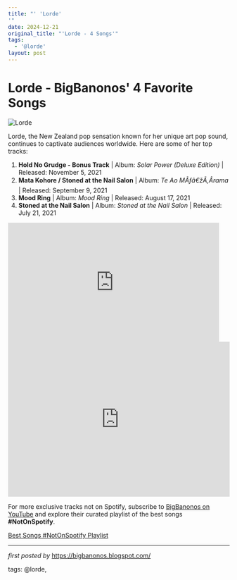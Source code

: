 ```yaml
---
title: "' 'Lorde'
'"
date: 2024-12-21
original_title: "'Lorde - 4 Songs'"
tags:
  - '@lorde'
layout: post
---
```

<h1>Lorde - BigBanonos' 4 Favorite Songs</h1>
<img alt="Lorde" src="https://d.newsweek.com/en/full/793369/lorde.jpg" /> <p>Lorde, the New Zealand pop sensation known for her unique art pop sound, continues to captivate audiences worldwide. Here are some of her top tracks:</p> <ol> <li><strong>Hold No Grudge - Bonus Track</strong> | Album: <em>Solar Power (Deluxe Edition)</em> | Released: November 5, 2021</li> <li><strong>Mata Kohore / Stoned at the Nail Salon</strong> | Album: <em>Te Ao MÃƒâ€žÃ‚Ârama</em> | Released: September 9, 2021</li> <li><strong>Mood Ring</strong> | Album: <em>Mood Ring</em> | Released: August 17, 2021</li> <li><strong>Stoned at the Nail Salon</strong> | Album: <em>Stoned at the Nail Salon</em> | Released: July 21, 2021</li>
</ol> <div> <iframe frameborder="0" height="270" src="https://youtube.com/embed/V_A20lBsBMM" width="480"></iframe> <iframe allow="autoplay; clipboard-write; encrypted-media; fullscreen; picture-in-picture" allowfullscreen="" frameborder="0" height="352" loading="lazy" src="https://open.spotify.com/embed/playlist/0BlRIn2TQTqkqIdUewFBDb?utm_source=generator" width="100%"></iframe>
</div>


<!--Subscribe and Playlist Links-->
<div>
    <p>For more exclusive tracks not on Spotify, subscribe to <a href="https://www.youtube.com/@BigBanonos" target="_blank">BigBanonos on YouTube</a> and explore their curated playlist of the best songs <strong>#NotOnSpotify</strong>.</p>
    <p><a href="https://www.youtube.com/playlist?list=PLtuNtuTatqI0kFahUCbtbfenC_ET5O_tr" target="_blank">Best Songs #NotOnSpotify Playlist<br /></a></p></div>

<hr />

<p><em>first posted by</em> <a href="https://bigbanonos.blogspot.com/" rel="noopener" target="_new">https://bigbanonos.blogspot.com/</a></p>

<p>tags: @lorde,</p>
